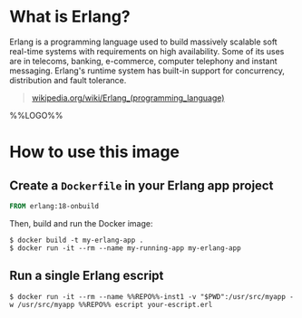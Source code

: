# What is Erlang?

Erlang is a programming language used to build massively scalable soft real-time systems with requirements on high availability. Some of its uses are in telecoms, banking, e-commerce, computer telephony and instant messaging. Erlang's runtime system has built-in support for concurrency, distribution and fault tolerance.

> [wikipedia.org/wiki/Erlang_(programming_language)](https://en.wikipedia.org/wiki/Erlang_%28programming_language%29)

%%LOGO%%

# How to use this image

## Create a `Dockerfile` in your Erlang app project

```dockerfile
FROM erlang:18-onbuild
```

Then, build and run the Docker image:

```console
$ docker build -t my-erlang-app .
$ docker run -it --rm --name my-running-app my-erlang-app
```

## Run a single Erlang escript

```console
$ docker run -it --rm --name %%REPO%%-inst1 -v "$PWD":/usr/src/myapp -w /usr/src/myapp %%REPO%% escript your-escript.erl
```
